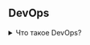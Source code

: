 ## DevOps

<details>
<summary>Что такое DevOps?</summary><br><b>

Amazon:

«DevOps — это сочетание культурной философии, практик и инструментов, которые повышают способность организации предоставлять приложения и услуги с высокой скоростью: разработка и улучшение продуктов происходит быстрее, чем в организациях, использующие традиционные процессы разработки программного обеспечения и управления инфраструктурой. Эта скорость позволяет организациям более эффективно конкурировать на рынке».

Microsoft:

«DevOps — это союз людей, процессов и продуктов, обеспечивающий непрерывную доставку ценности конечным пользователям. Сокращение «Dev» и «Ops» означает замену разрозненных процессов разработки и эксплуатации, которые теперь работают вместе с общими и эффективными методами и инструментами. Основные методы DevOps включают гибкое планирование, непрерывную интеграцию, непрерывную доставку и мониторинг приложений».

RedHat:

«DevOps описывает подходы к ускорению процессов, с помощью которых идея (например, новая функция программного обеспечения, запрос на улучшение или исправление ошибки) переходит от разработки к развертыванию в производственной среде, где она может принести пользу пользователю. Эти подходы требуют, чтобы команды разработчиков и группы эксплуатации часто общались и подходили к своей работе с сочувствием к своим товарищам по команде. В стандартной среде разработки тесно сотрудничайте с ИТ-операциями, чтобы ускорить сборку, тестирование и выпуск программного обеспечения — без ущерба для надежности».

Google:

«... Организационное и культурное движение, направленное на увеличение скорости доставки программного обеспечения, повышение надежности обслуживания и создание общей собственности среди заинтересованных сторон программного обеспечения».

</b></details>
